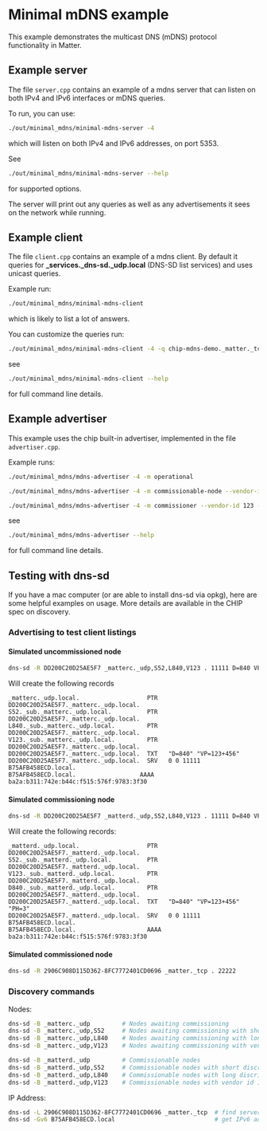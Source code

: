 # Minimal mDNS example

This example demonstrates the multicast DNS (mDNS) protocol functionality in
Matter.

## Example server

The file `server.cpp` contains an example of a mdns server that can listen on
both IPv4 and IPv6 interfaces or mDNS queries.

To run, you can use:

```sh
./out/minimal_mdns/minimal-mdns-server -4
```

which will listen on both IPv4 and IPv6 addresses, on port 5353.

See

```sh
./out/minimal_mdns/minimal-mdns-server --help
```

for supported options.

The server will print out any queries as well as any advertisements it sees on
the network while running.

## Example client

The file `client.cpp` contains an example of a mdns client. By default it
queries for **\_services.\_dns-sd.\_udp.local** (DNS-SD list services) and uses
unicast queries.

Example run:

```sh
./out/minimal_mdns/minimal-mdns-client
```

which is likely to list a lot of answers.

You can customize the queries run:

```sh
./out/minimal_mdns/minimal-mdns-client -4 -q chip-mdns-demo._matter._tcp.local
```

see

```sh
./out/minimal_mdns/minimal-mdns-client --help
```

for full command line details.

## Example advertiser

This example uses the chip built-in advertiser, implemented in the file
`advertiser.cpp`.

Example runs:

```sh
./out/minimal_mdns/mdns-advertiser -4 -m operational
```

```sh
./out/minimal_mdns/mdns-advertiser -4 -m commissionable-node --vendor-id 123 --product-id 456
```

```sh
./out/minimal_mdns/mdns-advertiser -4 -m commissioner --vendor-id 123 --product-id 456 --device-type 35
```

see

```sh
./out/minimal_mdns/mdns-advertiser --help
```

for full command line details.

## Testing with dns-sd

If you have a mac computer (or are able to install dns-sd via opkg), here are
some helpful examples on usage. More details are available in the CHIP spec on
discovery.

### Advertising to test client listings

#### Simulated uncommissioned node

```sh
dns-sd -R DD200C20D25AE5F7 _matterc._udp,S52,L840,V123 . 11111 D=840 VP=123+456
```

Will create the following records

```
_matterc._udp.local.                   PTR   DD200C20D25AE5F7._matterc._udp.local.
S52._sub._matterc._udp.local.          PTR   DD200C20D25AE5F7._matterc._udp.local.
L840._sub._matterc._udp.local.         PTR   DD200C20D25AE5F7._matterc._udp.local.
V123._sub._matterc._udp.local.         PTR   DD200C20D25AE5F7._matterc._udp.local.
DD200C20D25AE5F7._matterc._udp.local.  TXT   "D=840" "VP=123+456"
DD200C20D25AE5F7._matterc._udp.local.  SRV   0 0 11111 B75AFB458ECD.local.
B75AFB458ECD.local.                  AAAA  ba2a:b311:742e:b44c:f515:576f:9783:3f30
```

#### Simulated commissioning node

```sh
dns-sd -R DD200C20D25AE5F7 _matterd._udp,S52,L840,V123 . 11111 D=840 VP=123+456 PH=3
```

Will create the following records:

```
_matterd._udp.local.                   PTR   DD200C20D25AE5F7._matterd._udp.local.
S52._sub._matterd._udp.local.          PTR   DD200C20D25AE5F7._matterd._udp.local.
V123._sub._matterd._udp.local.         PTR   DD200C20D25AE5F7._matterd._udp.local.
D840._sub._matterd._udp.local.         PTR   DD200C20D25AE5F7._matterd._udp.local.
DD200C20D25AE5F7._matterd._udp.local.  TXT   "D=840" "VP=123+456" "PH=3"
DD200C20D25AE5F7._matterd._udp.local.  SRV   0 0 11111 B75AFB458ECD.local.
B75AFB458ECD.local.                    AAAA  ba2a:b311:742e:b44c:f515:576f:9783:3f30
```

#### Simulated commissioned node

```sh
dns-sd -R 2906C908D115D362-8FC7772401CD0696 _matter._tcp . 22222
```

### Discovery commands

Nodes:

```sh
dns-sd -B _matterc._udp         # Nodes awaiting commissioning
dns-sd -B _matterc._udp,S52     # Nodes awaiting commissioning with short discriminator 52
dns-sd -B _matterc._udp,L840    # Nodes awaiting commissioning with long discriminator 840
dns-sd -B _matterc._udp,V123    # Nodes awaiting commissioning with vendor id 123

dns-sd -B _matterd._udp         # Commissionable nodes
dns-sd -B _matterd._udp,S52     # Commissionable nodes with short discriminator 52
dns-sd -B _matterd._udp,L840    # Commissionable nodes with long discriminator 840
dns-sd -B _matterd._udp,V123    # Commissionable nodes with vendor id 123
```

IP Address:

```sh
dns-sd -L 2906C908D115D362-8FC7772401CD0696 _matter._tcp  # find server address
dns-sd -Gv6 B75AFB458ECD.local                            # get IPv6 address
```
